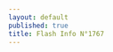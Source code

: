 ```yaml
---
layout: default
published: true
title: Flash Info N°1767
---
```

<!DOCTYPE HTML PUBLIC "-//W3C//DTD HTML 4.0 Transitional//EN">
<HTML>
<HEAD>
	<META HTTP-EQUIV="CONTENT-TYPE" CONTENT="text/html; charset=utf-8">
	<TITLE></TITLE>
	<META NAME="GENERATOR" CONTENT="LibreOffice 4.1.6.2 (Linux)">
	<META NAME="AUTHOR" CONTENT="J d V">
	<META NAME="CREATED" CONTENT="20170507;52900000000000">
	<META NAME="CHANGEDBY" CONTENT="Jacques de VILLELE">
	<META NAME="CHANGED" CONTENT="20170508;72400000000000">
	<META NAME="AppVersion" CONTENT="16.0000">
	<META NAME="DocSecurity" CONTENT="0">
	<META NAME="HyperlinksChanged" CONTENT="false">
	<META NAME="LinksUpToDate" CONTENT="false">
	<META NAME="ScaleCrop" CONTENT="false">
	<META NAME="ShareDoc" CONTENT="false">
	<STYLE TYPE="text/css">
	<!--
		@page { margin: 0.59in }
		P { margin-bottom: 0.08in; direction: ltr; widows: 2; orphans: 2 }
		H1 { margin-bottom: 0.19in; direction: ltr; color: #ff0000; text-align: center; page-break-inside: avoid; widows: 2; orphans: 2 }
		H1.western { font-family: "Engravers MT", serif; font-size: 16pt }
		H1.cjk { font-size: 16pt }
	​